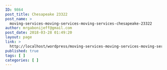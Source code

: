 ```yaml
---
ID: 9864
post_title: Chesapeake 23322
post_name: >
  moving-services-moving-services-moving-services-chesapeake-23322
author: mrgabonijeff@gmail.com
post_date: 2018-03-28 01:49:20
layout: page
link: >
  http://localhost/wordpress/moving-services-moving-services-moving-services-chesapeake-23322/
published: true
tags: [ ]
categories: [ ]
---
```

